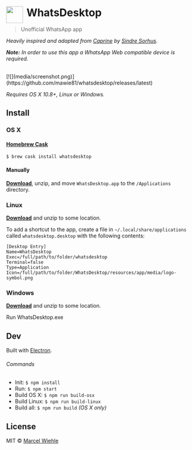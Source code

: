 # <img src="media/logo.png" width="45" align="left">&nbsp;WhatsDesktop

> Unofficial WhatsApp app

*Heavily inspired and adapted from [Caprine](https://github.com/sindresorhus/caprine) by [Sindre Sorhus](https://github.com/sindresorhus).*

*<strong>Note:</strong> In order to use this app a WhatsApp Web compatible device is required.*

<br>
[![](media/screenshot.png)](https://github.com/mawie81/whatsdesktop/releases/latest)

*Requires OS X 10.8+, Linux or Windows.*

## Install

### OS X

#### [Homebrew Cask](http://caskroom.io)

```
$ brew cask install whatsdesktop
```

#### Manually

[**Download**](https://github.com/mawie81/whatsdesktop/releases/latest), unzip, and move `WhatsDesktop.app` to the `/Applications` directory.

### Linux

[**Download**](https://github.com/mawie81/whatsdesktop/releases/latest) and unzip to some location.

To add a shortcut to the app, create a file in `~/.local/share/applications` called `whatsdesktop.desktop` with the following contents:

```
[Desktop Entry]
Name=WhatsDesktop
Exec=/full/path/to/folder/whatsdesktop
Terminal=false
Type=Application
Icon=/full/path/to/folder/WhatsDesktop/resources/app/media/logo-symbol.png
```

### Windows

[**Download**](https://github.com/mawie81/whatsdesktop/releases/latest) and unzip to some location.

Run WhatsDesktop.exe

## Dev

Built with [Electron](http://electron.atom.io).

###### Commands

- Init: `$ npm install`
- Run: `$ npm start`
- Build OS X: `$ npm run build-osx`
- Build Linux: `$ npm run build-linux`
- Build all: `$ npm run build` *(OS X only)*


## License

MIT © [Marcel Wiehle](http://marcel.wiehle.me)
